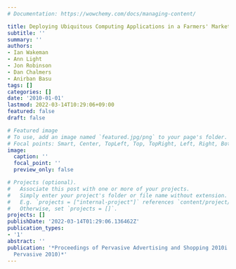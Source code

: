 ```yaml
---
# Documentation: https://wowchemy.com/docs/managing-content/

title: Deploying Ubiquitous Computing Applications in a Farmers' Market
subtitle: ''
summary: ''
authors:
- Ian Wakeman
- Ann Light
- Jon Robinson
- Dan Chalmers
- Anirban Basu
tags: []
categories: []
date: '2010-01-01'
lastmod: 2022-03-14T10:29:06+09:00
featured: false
draft: false

# Featured image
# To use, add an image named `featured.jpg/png` to your page's folder.
# Focal points: Smart, Center, TopLeft, Top, TopRight, Left, Right, BottomLeft, Bottom, BottomRight.
image:
  caption: ''
  focal_point: ''
  preview_only: false

# Projects (optional).
#   Associate this post with one or more of your projects.
#   Simply enter your project's folder or file name without extension.
#   E.g. `projects = ["internal-project"]` references `content/project/deep-learning/index.md`.
#   Otherwise, set `projects = []`.
projects: []
publishDate: '2022-03-14T01:29:06.136462Z'
publication_types:
- '1'
abstract: ''
publication: '*Proceedings of Pervasive Advertising and Shopping 2010i (workshop at
  Pervasive 2010)*'
---
```

